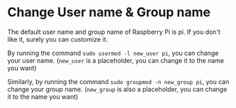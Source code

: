 # Change User name & Group name

The default user name and group name of Raspberry Pi is pi. If you don't like it, surely you can customize it.

By running the command ``sudo usermod -l new_user pi``, you can change your user name. (``new_user`` is a placeholder, you can change it to the name you want)

Similarly, by running the command ``sudo groupmod -n new_group pi``, you can change your group name. (``new_group`` is also a placeholder, you can change it to the name you want)
